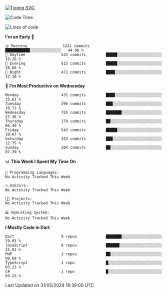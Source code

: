 
<a href="https://git.io/typing-svg"><img src="https://readme-typing-svg.demolab.com?font=Source+Code+Pro&pause=1000&random=false&width=435&lines=Hey+%F0%9F%A5%B6+iam+Yaskraz" alt="Typing SVG" /></a>
<!--START_SECTION:waka-->
![Code Time](http://img.shields.io/badge/Code%20Time-270%20hrs%2045%20mins-blue)

![Lines of code](https://img.shields.io/badge/From%20Hello%20World%20I%27ve%20Written-1.0%20million%20lines%20of%20code-blue)

**I'm an Early 🐤** 

```text
🌞 Morning                1241 commits        ███████████░░░░░░░░░░░░░░   44.96 % 
🌆 Daytime                532 commits         █████░░░░░░░░░░░░░░░░░░░░   19.28 % 
🌃 Evening                515 commits         █████░░░░░░░░░░░░░░░░░░░░   18.66 % 
🌙 Night                  472 commits         ████░░░░░░░░░░░░░░░░░░░░░   17.10 % 
```
📅 **I'm Most Productive on Wednesday** 

```text
Monday                   431 commits         ████░░░░░░░░░░░░░░░░░░░░░   15.62 % 
Tuesday                  296 commits         ███░░░░░░░░░░░░░░░░░░░░░░   10.72 % 
Wednesday                755 commits         ███████░░░░░░░░░░░░░░░░░░   27.36 % 
Thursday                 179 commits         ██░░░░░░░░░░░░░░░░░░░░░░░   06.49 % 
Friday                   543 commits         █████░░░░░░░░░░░░░░░░░░░░   19.67 % 
Saturday                 352 commits         ███░░░░░░░░░░░░░░░░░░░░░░   12.75 % 
Sunday                   204 commits         ██░░░░░░░░░░░░░░░░░░░░░░░   07.39 % 
```


📊 **This Week I Spent My Time On** 

```text
💬 Programming Languages: 
No Activity Tracked This Week

🔥 Editors: 
No Activity Tracked This Week

🐱‍💻 Projects: 
No Activity Tracked This Week

💻 Operating System: 
No Activity Tracked This Week
```

**I Mostly Code in Dart** 

```text
Dart                     9 repos             ███████░░░░░░░░░░░░░░░░░░   29.03 % 
JavaScript               8 repos             ██████░░░░░░░░░░░░░░░░░░░   25.81 % 
PHP                      3 repos             ██░░░░░░░░░░░░░░░░░░░░░░░   09.68 % 
TypeScript               1 repo              █░░░░░░░░░░░░░░░░░░░░░░░░   03.23 % 
C#                       1 repo              █░░░░░░░░░░░░░░░░░░░░░░░░   03.23 % 
```




 Last Updated on 31/05/2024 18:39:00 UTC
<!--END_SECTION:waka-->
